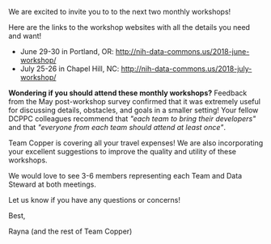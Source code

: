 We are excited to invite you to to the next two monthly workshops! 

Here are the links to the workshop websites with all the details you need and want!
-  June 29-30 in Portland, OR: http://nih-data-commons.us/2018-june-workshop/
-  July 25-26 in Chapel Hill, NC: http://nih-data-commons.us/2018-july-workshop/ 

**Wondering if you should attend these monthly workshops?** 
Feedback from the May post-workshop survey confirmed that it was 
extremely useful for discussing details, obstacles, and goals in a smaller setting! 
Your fellow DCPPC colleagues recommend that 
_"each team to bring their developers"_ and that 
_"everyone from each team should attend at least once"_. 

Team Copper is covering all your travel expenses! 
We are also incorporating your excellent suggestions to improve the quality and utility of these workshops. 

We would love to see 3-6 members representing each Team and Data Steward at both meetings.

Let us know if you have any questions or concerns!

Best,

Rayna (and the rest of Team Copper)
